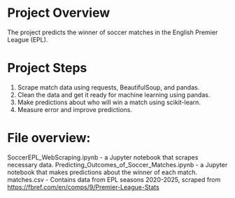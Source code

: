 # Project Overview

The project predicts the winner of soccer matches in the English Premier League (EPL).

# Project Steps

1. Scrape match data using requests, BeautifulSoup, and pandas.
2. Clean the data and get it ready for machine learning using pandas.
3. Make predictions about who will win a match using scikit-learn.
4. Measure error and improve predictions.

# File overview:

SoccerEPL_WebScraping.ipynb - a Jupyter notebook that scrapes necessary data.
Predicting_Outcomes_of_Soccer_Matches.ipynb - a Jupyter notebook that makes predictions about the winner of each match.
matches.csv - Contains data from EPL seasons 2020-2025, scraped from https://fbref.com/en/comps/9/Premier-League-Stats
